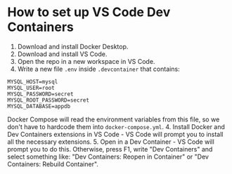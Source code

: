 # How to set up VS Code Dev Containers
1. Download and install Docker Desktop.
2. Download and install VS Code.
3. Open the repo in a new workspace in VS Code.
4. Write a new file `.env` inside `.devcontainer` that contains:
```
MYSQL_HOST=mysql
MYSQL_USER=root
MYSQL_PASSWORD=secret
MYSQL_ROOT_PASSWORD=secret
MYSQL_DATABASE=appdb
```
Docker Compose will read the environment variables from this file, so we don't have to hardcode them into `docker-compose.yml`.
4. Install Docker and Dev Containers extensions in VS Code - VS Code will prompt you to install all the necessary extensions.
5. Open in a Dev Container - VS Code will prompt you to do this. Otherwise, press F1, write "Dev Containers" and select something like: "Dev Containers: Reopen in Container" or "Dev Containers: Rebuild Container".